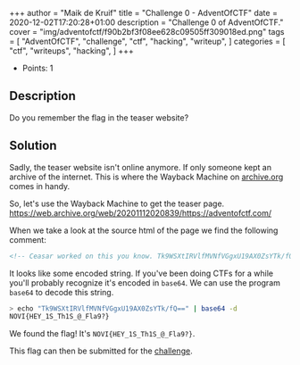 +++
author = "Maik de Kruif"
title = "Challenge 0 - AdventOfCTF"
date = 2020-12-02T17:20:28+01:00
description = "Challenge 0 of AdventOfCTF."
cover = "img/adventofctf/f90b2bf3f08ee628c09505ff309018ed.png"
tags = [
    "AdventOfCTF",
    "challenge",
    "ctf",
    "hacking",
    "writeup",
]
categories = [
    "ctf",
    "writeups",
    "hacking",
]
+++

- Points: 1

## Description

Do you remember the flag in the teaser website?

## Solution

Sadly, the teaser website isn't online anymore. If only someone kept an archive of the internet. This is where the Wayback Machine on [archive.org](https://archive.org/) comes in handy.

So, let's use the Wayback Machine to get the teaser page. <https://web.archive.org/web/20201112020839/https://adventofctf.com/>

When we take a look at the source html of the page we find the following comment:

```html
<!-- Ceasar worked on this you know. Tk9WSXtIRVlfMVNfVGgxU19AX0ZsYTk/fQ== -->
```

It looks like some encoded string. If you've been doing CTFs for a while you'll probably recognize it's encoded in `base64`. We can use the program `base64` to decode this string.

```bash
> echo "Tk9WSXtIRVlfMVNfVGgxU19AX0ZsYTk/fQ==" | base64 -d
NOVI{HEY_1S_Th1S_@_Fla9?}
```

We found the flag! It's `NOVI{HEY_1S_Th1S_@_Fla9?}`.

This flag can then be submitted for the [challenge](https://ctfd.adventofctf.com/challenges#0-1).
